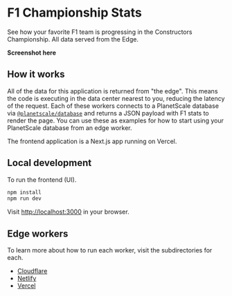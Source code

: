 # F1 Championship Stats
See how your favorite F1 team is progressing in the Constructors Championship. All data served from the Edge.

**Screenshot here**

## How it works
All of the data for this application is returned from "the edge". This means the code is executing in the data center nearest to you, reducing the latency of the request.
Each of these workers connects to a PlanetScale database via [`@planetscale/database`](https://github.com/planetscale/database-js) and returns a JSON payload with F1 stats to render the page.
You can use these as examples for how to start using your PlanetScale database from an edge worker.

The frontend application is a Next.js app running on Vercel.

## Local development
To run the frontend (UI).

```bash
npm install
npm run dev
```

Visit [http://localhost:3000](http://localhost:3000) in your browser.

## Edge workers
To learn more about how to run each worker, visit the subdirectories for each.

- [Cloudflare](https://github.com/planetscale/f1-championship-stats/tree/main/workers/cloudflare)
- [Netlify](https://github.com/planetscale/f1-championship-stats/tree/main/workers/netlify)
- [Vercel](https://github.com/planetscale/f1-championship-stats/tree/main/workers/vercel)

